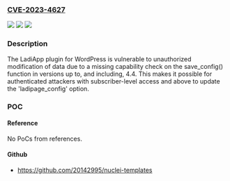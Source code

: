 ### [CVE-2023-4627](https://cve.mitre.org/cgi-bin/cvename.cgi?name=CVE-2023-4627)
![](https://img.shields.io/static/v1?label=Product&message=LadiApp%3A%20Landing%20Page%2C%20PopupX%2C%20Marketing%20Automation%2C%20Affiliate%20Marketing%E2%80%A6&color=blue)
![](https://img.shields.io/static/v1?label=Version&message=*%3C%3D%204.4%20&color=brighgreen)
![](https://img.shields.io/static/v1?label=Vulnerability&message=CWE-862%20Missing%20Authorization&color=brighgreen)

### Description

The LadiApp plugin for WordPress is vulnerable to unauthorized modification of data due to a missing capability check on the save_config() function in versions up to, and including, 4.4. This makes it possible for authenticated attackers with subscriber-level access and above to update the 'ladipage_config' option.

### POC

#### Reference
No PoCs from references.

#### Github
- https://github.com/20142995/nuclei-templates

